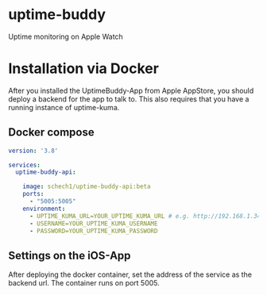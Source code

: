 # uptime-buddy
Uptime monitoring on Apple Watch

# Installation via Docker

After you installed the UptimeBuddy-App from Apple AppStore, you should deploy a backend for the app to talk to.
This also requires that you have a running instance of uptime-kuma.

## Docker compose

```yaml
version: '3.8'

services:
  uptime-buddy-api:

    image: schech1/uptime-buddy-api:beta
    ports:
      - "5005:5005"
    environment:
      - UPTIME_KUMA_URL=YOUR_UPTIME_KUMA_URL # e.g. http://192.168.1.34:3002/
      - USERNAME=YOUR_UPTIME_KUMA_USERNAME
      - PASSWORD=YOUR_UPTIME_KUMA_PASSWORD
```

## Settings on the iOS-App
After deploying the docker container, set the address of the service as the backend url.
The container runs on port 5005.